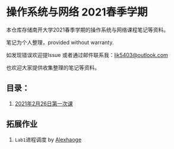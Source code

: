 # 操作系统与网络 2021春季学期

本仓库存储南开大学2021春季学期的操作系统与网络课程笔记等资料。

笔记为个人整理，provided without warranty.

如发现错误欢迎提Issue 或者通过邮件联系我：<ljk5403@outlook.com>

也欢迎大家提供收集整理的笔记等资料。

## 目录：

1. [2021年2月26日第一次课](https://github.com/ljk5403/Operating-System-and-Network-2021Spring/blob/master/%E6%93%8D%E4%BD%9C%E7%B3%BB%E7%BB%9F%E4%B8%8E%E7%BD%91%E7%BB%9C%20L1.md)

## 拓展作业
1. `Lab1`进程调度 by [Alexhaoge](https://github.com/Alexhaoge)